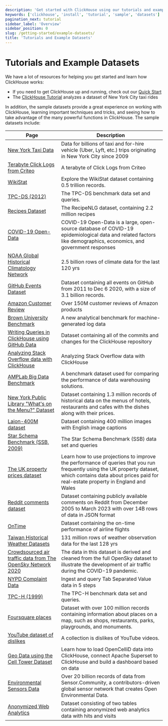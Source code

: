 ```yaml
---
description: 'Get started with ClickHouse using our tutorials and example datasets'
keywords: ['clickhouse', 'install', 'tutorial', 'sample', 'datasets']
pagination_next: tutorial
sidebar_label: 'Overview'
sidebar_position: 0
slug: /getting-started/example-datasets/
title: 'Tutorials and Example Datasets'
---
```


# Tutorials and Example Datasets

We have a lot of resources for helping you get started and learn how ClickHouse works:

- If you need to get ClickHouse up and running, check out our [Quick Start](../quick-start.mdx)
- The [ClickHouse Tutorial](../tutorial.md) analyzes a dataset of New York City taxi rides

In addition, the sample datasets provide a great experience on working with ClickHouse,
learning important techniques and tricks, and seeing how to take advantage of the many powerful
functions in ClickHouse. The sample datasets include:

<!-- The following table is automatically generated at build time 
by https://github.com/ClickHouse/clickhouse-docs/blob/main/scripts/autogenerate-table-of-contents.sh -->

| Page | Description |
|-----|-----|
| [New York Taxi Data](/getting-started/example-datasets/nyc-taxi) | Data for billions of taxi and for-hire vehicle (Uber, Lyft, etc.) trips originating in New York City since 2009 |
| [Terabyte Click Logs from Criteo](/getting-started/example-datasets/criteo) | A terabyte of Click Logs from Criteo |
| [WikiStat](/getting-started/example-datasets/wikistat) | Explore the WikiStat dataset containing 0.5 trillion records. |
| [TPC-DS (2012)](/getting-started/example-datasets/tpcds) | The TPC-DS benchmark data set and queries. |
| [Recipes Dataset](/getting-started/example-datasets/recipes) | The RecipeNLG dataset, containing 2.2 million recipes |
| [COVID-19 Open-Data](/getting-started/example-datasets/covid19) | COVID-19 Open-Data is a large, open-source database of COVID-19 epidemiological data and related factors like demographics, economics, and government responses |
| [NOAA Global Historical Climatology Network](/getting-started/example-datasets/noaa) | 2.5 billion rows of climate data for the last 120 yrs |
| [GitHub Events Dataset](/getting-started/example-datasets/github-events) | Dataset containing all events on GitHub from 2011 to Dec 6 2020, with a size of 3.1 billion records. |
| [Amazon Customer Review](/getting-started/example-datasets/amazon-reviews) | Over 150M customer reviews of Amazon products |
| [Brown University Benchmark](/getting-started/example-datasets/brown-benchmark) | A new analytical benchmark for machine-generated log data |
| [Writing Queries in ClickHouse using GitHub Data](/getting-started/example-datasets/github) | Dataset containing all of the commits and changes for the ClickHouse repository |
| [Analyzing Stack Overflow data with ClickHouse](/getting-started/example-datasets/stackoverflow) | Analyzing Stack Overflow data with ClickHouse |
| [AMPLab Big Data Benchmark](/getting-started/example-datasets/amplab-benchmark) | A benchmark dataset used for comparing the performance of data warehousing solutions. |
| [New York Public Library "What's on the Menu?" Dataset](/getting-started/example-datasets/menus) | Dataset containing 1.3 million records of historical data on the menus of hotels, restaurants and cafes with the dishes along with their prices. |
| [Laion-400M dataset](/getting-started/example-datasets/laion-400m-dataset) | Dataset containing 400 million images with English image captions |
| [Star Schema Benchmark (SSB, 2009)](/getting-started/example-datasets/star-schema) | The Star Schema Benchmark (SSB) data set and queries |
| [The UK property prices dataset](/getting-started/example-datasets/uk-price-paid) | Learn how to use projections to improve the performance of queries that you run frequently using the UK property dataset, which contains data about prices paid for real-estate property in England and Wales |
| [Reddit comments dataset](/getting-started/example-datasets/reddit-comments) | Dataset containing publicly available comments on Reddit from December 2005 to March 2023 with over 14B rows of data in JSON format |
| [OnTime](/getting-started/example-datasets/ontime) | Dataset containing the on-time performance of airline flights |
| [Taiwan Historical Weather Datasets](/getting-started/example-datasets/tw-weather) | 131 million rows of weather observation data for the last 128 yrs |
| [Crowdsourced air traffic data from The OpenSky Network 2020](/getting-started/example-datasets/opensky) | The data in this dataset is derived and cleaned from the full OpenSky dataset to illustrate the development of air traffic during the COVID-19 pandemic. |
| [NYPD Complaint Data](/getting-started/example-datasets/nypd_complaint_data) | Ingest and query Tab Separated Value data in 5 steps |
| [TPC-H (1999)](/getting-started/example-datasets/tpch) | The TPC-H benchmark data set and queries. |
| [Foursquare places](/getting-started/example-datasets/foursquare-places) | Dataset with over 100 million records containing information about places on a map, such as shops, restaurants, parks, playgrounds, and monuments. |
| [YouTube dataset of dislikes](/getting-started/example-datasets/youtube-dislikes) | A collection is dislikes of YouTube videos. |
| [Geo Data using the Cell Tower Dataset](/getting-started/example-datasets/cell-towers) | Learn how to load OpenCelliD data into ClickHouse, connect Apache Superset to ClickHouse and build a dashboard based on data |
| [Environmental Sensors Data](/getting-started/example-datasets/environmental-sensors) | Over 20 billion records of data from Sensor.Community, a contributors-driven global sensor network that creates Open Environmental Data. |
| [Anonymized Web Analytics](/getting-started/example-datasets/metrica) | Dataset consisting of two tables containing anonymized web analytics data with hits and visits |
